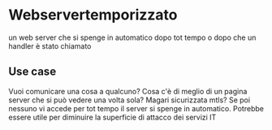 # Webservertemporizzato

un web server che si spenge in automatico dopo tot tempo o dopo che un handler è stato chiamato

## Use case
Vuoi comunicare una cosa  a qualcuno?
Cosa c'è di meglio di un pagina server che si può vedere una volta sola?
Magari sicurizzata mtls?
Se poi nessuno vi accede per tot tempo il server si spenge in automatico.
Potrebbe essere utile per diminuire la superficie di attacco dei servizi IT

